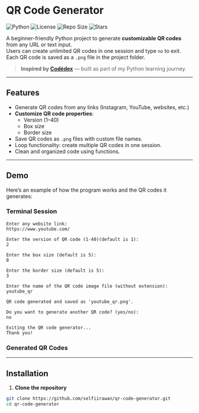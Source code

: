 # QR Code Generator

![Python](https://img.shields.io/badge/Python-3.x-blue?logo=python)
![License](https://img.shields.io/badge/License-MIT-green)
![Repo Size](https://img.shields.io/github/repo-size/selfiirawan/qr-code-generator)
![Stars](https://img.shields.io/github/stars/selfiirawan/qr-code-generator?style=social)

A beginner-friendly Python project to generate **customizable QR codes** from any URL or text input.  
Users can create unlimited QR codes in one session and type `no` to exit.  
Each QR code is saved as a `.png` file in the project folder.

> **Inspired by [Codédex](https://www.codedex.io)** — built as part of my Python learning journey.

---

## Features

- Generate QR codes from any links (Instagram, YouTube, websites, etc.)
- **Customize QR code properties**:
  - Version (1–40)
  - Box size
  - Border size
- Save QR codes as `.png` files with custom file names.
- Loop functionality: create multiple QR codes in one session.
- Clean and organized code using functions.

---

## Demo

Here’s an example of how the program works and the QR codes it generates:

### Terminal Session

```text
Enter any website link:
https://www.youtube.com/

Enter the version of QR code (1-40)(default is 1):
2

Enter the box size (default is 5):
8

Enter the border size (default is 5):
3

Enter the name of the QR code image file (without extension):
youtube_qr

QR code generated and saved as 'youtube_qr.png'.

Do you want to generate another QR code? (yes/no):
no

Exiting the QR code generator...
Thank you!
```

### Generated QR Codes



---

## Installation

1. **Clone the repository**
```bash
git clone https://github.com/selfiirawan/qr-code-generator.git
cd qr-code-generator
